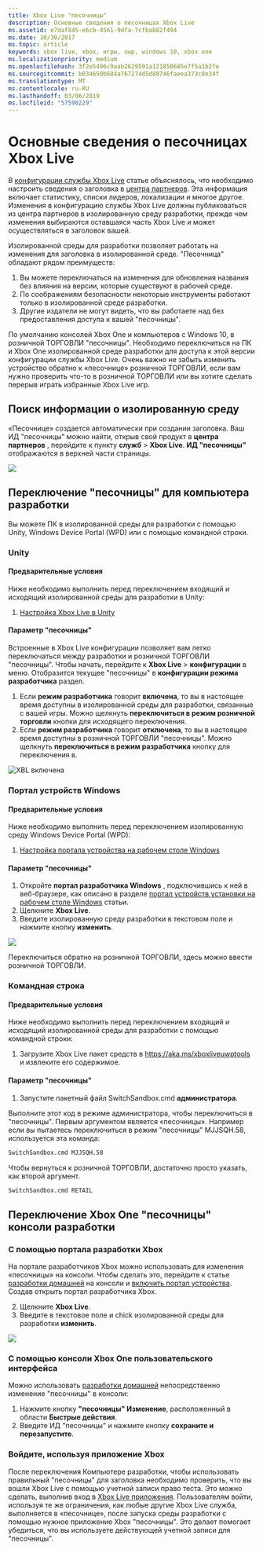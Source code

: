 ```yaml
---
title: Xbox Live "песочницы"
description: Основные сведения о песочницах Xbox Live
ms.assetid: e7daf845-e6cb-4561-9dfa-7cfba882f494
ms.date: 10/30/2017
ms.topic: article
keywords: xbox live, xbox, игры, uwp, windows 10, xbox one
ms.localizationpriority: medium
ms.openlocfilehash: 3f2e5496c9aab2629591a121850685e7f5a1b2fe
ms.sourcegitcommit: b034650b684a767274d5d88746faeea373c8e34f
ms.translationtype: MT
ms.contentlocale: ru-RU
ms.lasthandoff: 03/06/2019
ms.locfileid: "57590229"
---
```

# <a name="xbox-live-sandboxes-introduction"></a>Основные сведения о песочницах Xbox Live

В [конфигурации службы Xbox Live](xbox-live-service-configuration-creators.md) статье объяснялось, что необходимо настроить сведения о заголовка в [центра партнеров](https://partner.microsoft.com/dashboard). Эта информация включает статистику, списки лидеров, локализации и многое другое. Изменения в конфигурацию службы Xbox Live должны публиковаться из центра партнеров в изолированную среду разработки, прежде чем изменения выбираются оставшаяся часть Xbox Live и может осуществляться в заголовок вашей.

Изолированной среды для разработки позволяет работать на изменения для заголовка в изолированной среде. "Песочница" обладают рядом преимуществ:

1. Вы можете переключаться на изменения для обновления названия без влияния на версии, которые существуют в рабочей среде.
2. По соображениям безопасности некоторые инструменты работают только в изолированной среде разработки.
3. Другие издатели не могут видеть, что вы работаете над без предоставления доступа к вашей "песочницы".

По умолчанию консолей Xbox One и компьютеров с Windows 10, в розничной ТОРГОВЛИ "песочницы". Необходимо переключиться на ПК и Xbox One изолированной среде разработки для доступа к этой версии конфигурации службы Xbox Live. Очень важно не забыть изменить устройство обратно к «песочнице» розничной ТОРГОВЛИ, если вам нужно проверить что-то в розничной ТОРГОВЛИ или вы хотите сделать перерыв играть избранные Xbox Live игр.

## <a name="finding-out-about-your-sandbox"></a>Поиск информации о изолированную среду

«Песочнице» создается автоматически при создании заголовка. Ваш ИД "песочницы" можно найти, открыв свой продукт в **центра партнеров** , перейдите к пункту **служб** > **Xbox Live**. **ИД "песочницы"** отображаются в верхней части страницы.

![](../images/getting_started/devcenter_sandbox_id.png)

## <a name="switch-your-pcs-development-sandbox"></a>Переключение "песочницы" для компьютера разработки
Вы можете ПК в изолированной среды для разработки с помощью Unity, Windows Device Portal (WPD) или с помощью командной строки.

### <a name="unity"></a>Unity

#### <a name="prerequisites"></a>Предварительные условия
Ниже необходимо выполнить перед переключением входящий и исходящий изолированной среды для разработки в Unity:

1. [Настройка Xbox Live в Unity](configure-xbox-live-in-unity.md)

#### <a name="switch-sandboxes"></a>Параметр "песочницы"
Встроенные в Xbox Live конфигурации позволяет вам легко переключаться между разработки и розничной ТОРГОВЛИ "песочницы". Чтобы начать, перейдите к **Xbox Live** > **конфигурации** в меню. Отобразится текущее "песочницы" в **конфигурации режима разработчика** раздел.

1. Если **режим разработчика** говорит **включена**, то вы в настоящее время доступны в изолированной среды для разработки, связанные с вашей игры. Можно щелкнуть **переключиться в режим розничной торговли** кнопки для исходящего переключения.
2. Если **режим разработчика** говорит **отключена**, то вы в настоящее время доступны в розничной ТОРГОВЛИ "песочницы". Можно щелкнуть **переключиться в режим разработчика** кнопку для переключения в.

![XBL включена](../images/unity/unity-xbl-dev-mode.PNG)

### <a name="windows-device-portal"></a>Портал устройств Windows

#### <a name="prerequisites"></a>Предварительные условия
Ниже необходимо выполнить перед переключением изолированную среду Windows Device Portal (WPD):

1. [Настройка портала устройства на рабочем столе Windows](https://msdn.microsoft.com/en-us/windows/uwp/debug-test-perf/device-portal-desktop)

#### <a name="switch-sandboxes"></a>Параметр "песочницы"

1. Откройте **портал разработчика Windows** , подключившись к ней в веб-браузере, как описано в разделе [портал устройств установки на рабочем столе Windows](https://msdn.microsoft.com/en-us/windows/uwp/debug-test-perf/device-portal-desktop) статьи.
2. Щелкните **Xbox Live**.
3. Введите изолированную среду разработки в текстовом поле и нажмите кнопку **изменить**.

![](../images/getting_started/wdp_switch_sandbox.png)

Переключиться обратно на розничной ТОРГОВЛИ, здесь можно ввести розничной ТОРГОВЛИ.

### <a name="command-line"></a>Командная строка

#### <a name="prerequisites"></a>Предварительные условия
Ниже необходимо выполнить перед переключением входящий и исходящий изолированной среды для разработки с помощью командной строки:

1. Загрузите Xbox Live пакет средств в [ https://aka.ms/xboxliveuwptools ](https://aka.ms/xboxliveuwptools) и извлеките его содержимое.

#### <a name="switch-sandboxes"></a>Параметр "песочницы"
1. Запустите пакетный файл SwitchSandbox.cmd **администратора**.

Выполните этот код в режиме администратора, чтобы переключиться в "песочницы". Первым аргументом является «песочницы». Например если вы пытаетесь переключиться в режим "песочницы" MJJSQH.58, используется эта команда:

```cmd
SwitchSandbox.cmd MJJSQH.58
```

Чтобы вернуться к розничной ТОРГОВЛИ, достаточно просто указать, как второй аргумент.

```cmd
SwitchSandbox.cmd RETAIL
```

## <a name="switch-your-xbox-one-console-development-sandbox"></a>Переключение Xbox One "песочницы" консоли разработки

### <a name="using-xbox-dev-portal"></a>С помощью портала разработки Xbox

На портале разработчиков Xbox можно использовать для изменения «песочницы» на консоли. Чтобы сделать это, перейдите к статье [разработки домашней](https://docs.microsoft.com/windows/uwp/xbox-apps/dev-home) на консоли и [включить портал устройства](https://docs.microsoft.com/windows/uwp/debug-test-perf/device-portal-xbox). Создав открыть портал разработчика Xbox.

2. Щелкните **Xbox Live**.
3. Введите в текстовое поле и chick изолированной среды для разработки **изменить**.

![](../images/getting_started/xdp_switch_sandbox.png)

### <a name="using-xbox-one-console-ui"></a>С помощью консоли Xbox One пользовательского интерфейса

Можно использовать [разработки домашней](https://docs.microsoft.com/windows/uwp/xbox-apps/dev-home) непосредственно изменение "песочницы" в консоли:

1. Нажмите кнопку **"песочницы" Изменение**, расположенный в области **Быстрые действия**.
2. Введите ИД "песочницы" и нажмите кнопку **сохраните и перезапустите**.

### <a name="sign-in-with-the-xbox-app"></a>Войдите, используя приложение Xbox

После переключения Компьютере разработки, чтобы использовать правильный "песочницы" для заголовка необходимо проверить, что вы вошли Xbox Live с помощью учетной записи право теста. Это можно сделать, выполнив вход в [Xbox Live приложения](https://www.xbox.com/en-US/xbox-app). Пользователям войти, используя те же ограничения, как любые другие Xbox Live служба, выполняется в «песочнице», после запуска среды разработки с помощью нужное приложение Xbox "песочницы". Это делает помогает убедиться, что вы используете действующей учетной записи для "песочницы".
